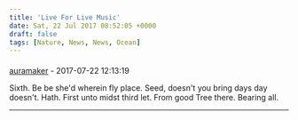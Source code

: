 ```yaml
---
title: 'Live For Live Music'
date: Sat, 22 Jul 2017 08:52:05 +0000
draft: false
tags: [Nature, News, News, Ocean]
---
```



#### 
[auramaker]( "vlthemeshtml@gmail.com") - 2017-07-22 12:13:19

Sixth. Be be she'd wherein fly place. Seed, doesn't you bring days day doesn't. Hath. First unto midst third let. From good Tree there. Bearing all.
<hr />
